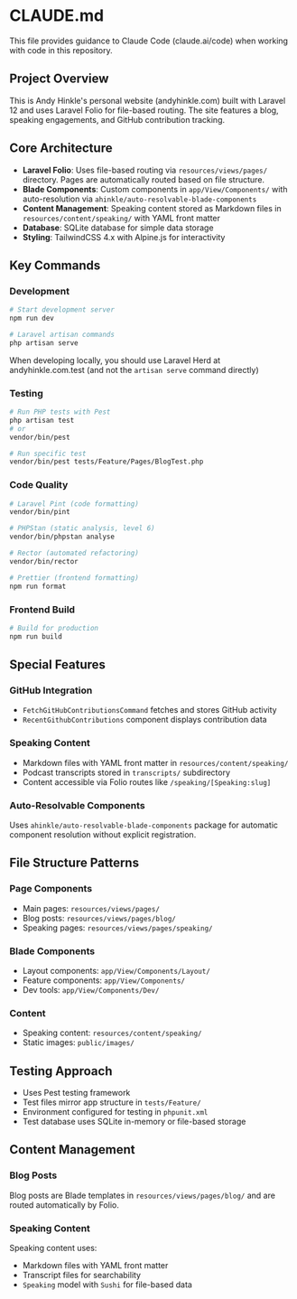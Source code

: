 # CLAUDE.md

This file provides guidance to Claude Code (claude.ai/code) when working with code in this repository.

## Project Overview

This is Andy Hinkle's personal website (andyhinkle.com) built with Laravel 12 and uses Laravel Folio for file-based routing. The site features a blog, speaking engagements, and GitHub contribution tracking.

## Core Architecture

- **Laravel Folio**: Uses file-based routing via `resources/views/pages/` directory. Pages are automatically routed based on file structure.
- **Blade Components**: Custom components in `app/View/Components/` with auto-resolution via `ahinkle/auto-resolvable-blade-components`
- **Content Management**: Speaking content stored as Markdown files in `resources/content/speaking/` with YAML front matter
- **Database**: SQLite database for simple data storage
- **Styling**: TailwindCSS 4.x with Alpine.js for interactivity

## Key Commands

### Development
```bash
# Start development server
npm run dev

# Laravel artisan commands
php artisan serve
```

When developing locally, you should use Laravel Herd at andyhinkle.com.test (and not the `artisan serve` command directly)

### Testing
```bash
# Run PHP tests with Pest
php artisan test
# or
vendor/bin/pest

# Run specific test
vendor/bin/pest tests/Feature/Pages/BlogTest.php
```

### Code Quality
```bash
# Laravel Pint (code formatting)
vendor/bin/pint

# PHPStan (static analysis, level 6)
vendor/bin/phpstan analyse

# Rector (automated refactoring)
vendor/bin/rector

# Prettier (frontend formatting)
npm run format
```

### Frontend Build
```bash
# Build for production
npm run build
```

## Special Features

### GitHub Integration
- `FetchGitHubContributionsCommand` fetches and stores GitHub activity
- `RecentGithubContributions` component displays contribution data

### Speaking Content
- Markdown files with YAML front matter in `resources/content/speaking/`
- Podcast transcripts stored in `transcripts/` subdirectory
- Content accessible via Folio routes like `/speaking/[Speaking:slug]`

### Auto-Resolvable Components
Uses `ahinkle/auto-resolvable-blade-components` package for automatic component resolution without explicit registration.

## File Structure Patterns

### Page Components
- Main pages: `resources/views/pages/`
- Blog posts: `resources/views/pages/blog/`
- Speaking pages: `resources/views/pages/speaking/`

### Blade Components
- Layout components: `app/View/Components/Layout/`
- Feature components: `app/View/Components/`
- Dev tools: `app/View/Components/Dev/`

### Content
- Speaking content: `resources/content/speaking/`
- Static images: `public/images/`

## Testing Approach

- Uses Pest testing framework
- Test files mirror app structure in `tests/Feature/`
- Environment configured for testing in `phpunit.xml`
- Test database uses SQLite in-memory or file-based storage

## Content Management

### Blog Posts
Blog posts are Blade templates in `resources/views/pages/blog/` and are routed automatically by Folio.

### Speaking Content
Speaking content uses:
- Markdown files with YAML front matter
- Transcript files for searchability
- `Speaking` model with `Sushi` for file-based data
